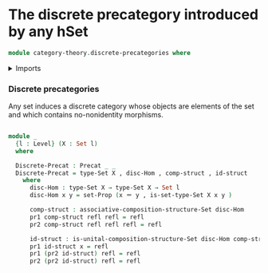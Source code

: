 # The discrete precategory introduced by any hSet

```agda
module category-theory.discrete-precategories where
```

<details><summary>Imports</summary>

```agda
open import category-theory.functors-precategories
open import category-theory.natural-transformations-precategories
open import category-theory.precategories
open import foundation.dependent-pair-types
open import foundation.function-extensionality
open import foundation.identity-types
open import foundation.propositions
open import foundation.sets
open import foundation.universe-levels
```

</details>

### Discrete precategories

Any set induces a discrete category whose objects are elements of the set and which contains
no-nonidentity morphisms.

```agda

module _
  {l : Level} (X : Set l)
  where

  Discrete-Precat : Precat _ _
  Discrete-Precat = type-Set X , disc-Hom , comp-struct , id-struct
    where
      disc-Hom : type-Set X → type-Set X → Set l
      disc-Hom x y = set-Prop (x ＝ y , is-set-type-Set X x y )

      comp-struct : associative-composition-structure-Set disc-Hom
      pr1 comp-struct refl refl = refl
      pr2 comp-struct refl refl refl = refl

      id-struct : is-unital-composition-structure-Set disc-Hom comp-struct
      pr1 id-struct x = refl
      pr1 (pr2 id-struct) refl = refl
      pr2 (pr2 id-struct) refl = refl

```
